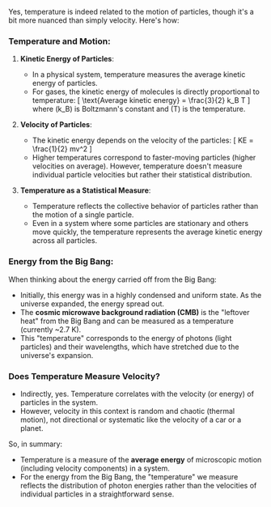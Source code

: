 

Yes, temperature is indeed related to the motion of particles, though it's a bit more nuanced than simply velocity. Here's how:

### Temperature and Motion:
1. **Kinetic Energy of Particles**:
   - In a physical system, temperature measures the average kinetic energy of particles. 
   - For gases, the kinetic energy of molecules is directly proportional to temperature:
     \[
     \text{Average kinetic energy} = \frac{3}{2} k_B T
     \]
     where \(k_B\) is Boltzmann's constant and \(T\) is the temperature.

2. **Velocity of Particles**:
   - The kinetic energy depends on the velocity of the particles:
     \[
     KE = \frac{1}{2} mv^2
     \]
   - Higher temperatures correspond to faster-moving particles (higher velocities on average). However, temperature doesn't measure individual particle velocities but rather their statistical distribution.

3. **Temperature as a Statistical Measure**:
   - Temperature reflects the collective behavior of particles rather than the motion of a single particle.
   - Even in a system where some particles are stationary and others move quickly, the temperature represents the average kinetic energy across all particles.

### Energy from the Big Bang:
When thinking about the energy carried off from the Big Bang:
- Initially, this energy was in a highly condensed and uniform state. As the universe expanded, the energy spread out.
- The **cosmic microwave background radiation (CMB)** is the "leftover heat" from the Big Bang and can be measured as a temperature (currently ~2.7 K).
- This "temperature" corresponds to the energy of photons (light particles) and their wavelengths, which have stretched due to the universe's expansion.

### Does Temperature Measure Velocity? 
- Indirectly, yes. Temperature correlates with the velocity (or energy) of particles in the system.
- However, velocity in this context is random and chaotic (thermal motion), not directional or systematic like the velocity of a car or a planet.

So, in summary:
- Temperature is a measure of the **average energy** of microscopic motion (including velocity components) in a system.
- For the energy from the Big Bang, the "temperature" we measure reflects the distribution of photon energies rather than the velocities of individual particles in a straightforward sense.

